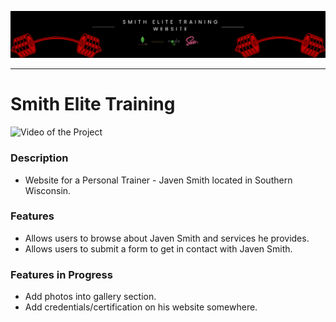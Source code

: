 
![Logo of the Project](public/img/banner.png)

---

# Smith Elite Training

![Video of the Project](public/video/smith-elite-training.gif)

### Description
- Website for a Personal Trainer - Javen Smith located in Southern Wisconsin.

### Features
- Allows users to browse about Javen Smith and services he provides.
- Allows users to submit a form to get in contact with Javen Smith. 


### Features in Progress
- Add photos into gallery section.
- Add credentials/certification on his website somewhere.







